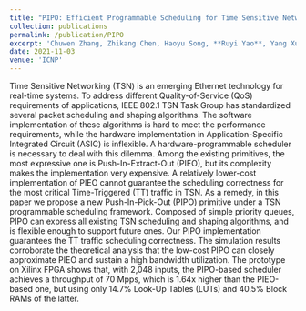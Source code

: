 ```yaml
---
title: "PIPO: Efficient Programmable Scheduling for Time Sensitive Networking"
collection: publications
permalink: /publication/PIPO
excerpt: 'Chuwen Zhang, Zhikang Chen, Haoyu Song, **Ruyi Yao**, Yang Xu, Yi Wang, Ji Miao, Bin Liu'
date: 2021-11-03
venue: 'ICNP'
---
```

Time Sensitive Networking (TSN) is an emerging Ethernet technology for real-time systems. To address different Quality-of-Service (QoS) requirements of applications, IEEE 802.1 TSN Task Group has standardized several packet scheduling and shaping algorithms. The software implementation of these algorithms is hard to meet the performance requirements, while the hardware implementation in Application-Specific Integrated Circuit (ASIC) is inflexible. A hardware-programmable scheduler is necessary to deal with this dilemma. Among the existing primitives, the most expressive one is Push-In-Extract-Out (PIEO), but its complexity makes the implementation very expensive. A relatively lower-cost implementation of PIEO cannot guarantee the scheduling correctness for the most critical Time-Triggered (TT) traffic in TSN. As a remedy, in this paper we propose a new Push-In-Pick-Out (PIPO) primitive under a TSN programmable scheduling framework. Composed of simple priority queues, PIPO can express all existing TSN scheduling and shaping algorithms, and is flexible enough to support future ones. Our PIPO implementation guarantees the TT traffic scheduling correctness. The simulation results corroborate the theoretical analysis that the low-cost PIPO can closely approximate PIEO and sustain a high bandwidth utilization. The prototype on Xilinx FPGA shows that, with 2,048 inputs, the PIPO-based scheduler achieves a throughput of 70 Mpps, which is 1.64x higher than the PIEO-based one, but using only 14.7\% Look-Up Tables (LUTs) and 40.5\% Block RAMs of the latter.
